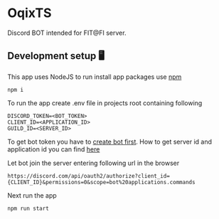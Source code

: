 # OqixTS
Discord BOT intended for FIT@FI server.


## Development setup :desktop_computer:
This app uses NodeJS to run install app packages use [npm](https://www.npmjs.com/)
```shell
npm i
```
To run the app create .env file in projects root containing following
```shell
DISCORD_TOKEN=<BOT_TOKEN>
CLIENT_ID=<APPLICATION_ID>
GUILD_ID=<SERVER_ID>
```
To get bot token you have to [create bot first](https://discord.com/developers/docs/getting-started#creating-an-app).
How to get server id and application id you can find [here](https://support-dev.discord.com/hc/en-us/articles/360028717192-Where-can-I-find-my-Application-Team-Server-ID-)

Let bot join the server entering following url in the browser
```
https://discord.com/api/oauth2/authorize?client_id={CLIENT_ID}&permissions=0&scope=bot%20applications.commands

```

Next run the app
```shell
npm run start
```

